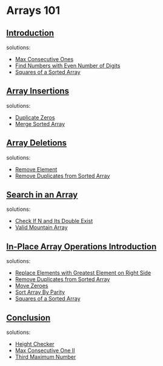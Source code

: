 # Arrays 101

## [Introduction](https://leetcode.com/explore/learn/card/fun-with-arrays/521/introduction/3221/)

solutions:

- [Max Consecutive Ones](problems/max_consecutive_ones.go)
- [Find Numbers with Even Number of Digits](problems/even_number_digits.go)
- [Squares of a Sorted Array](problems/squares_array.go)

## [Array Insertions](https://leetcode.com/explore/learn/card/fun-with-arrays/525/inserting-items-into-an-array/3244/)

solutions:

- [Duplicate Zeros](problems/duplicate_zeros.go)
- [Merge Sorted Array](problems/merge_sorted_array.go)

## [Array Deletions](https://leetcode.com/explore/learn/card/fun-with-arrays/526/deleting-items-from-an-array/3246/)

solutions:

- [Remove Element](problems/remove_elements.go)
- [Remove Duplicates from Sorted Array](problems/remove_duplicates.go)

## [Search in an Array](https://leetcode.com/explore/learn/card/fun-with-arrays/527/searching-for-items-in-an-array/3296/)

solutions:

- [Check If N and Its Double Exist](problems/check_exists.go)
- [Valid Mountain Array](problems/mountain_array.go)

## [In-Place Array Operations Introduction](https://leetcode.com/explore/learn/card/fun-with-arrays/511/in-place-operations/3257/)

solutions:

- [Replace Elements with Greatest Element on Right Side](problems/replace_right.go)
- [Remove Duplicates from Sorted Array](problems/remove_duplicates.go)
- [Move Zeroes](problems/move_zeros.go)
- [Sort Array By Parity](problems/sort_parity.go)
- [Squares of a Sorted Array](problems/squares_array.go)

## [Conclusion](https://leetcode.com/explore/learn/card/fun-with-arrays/523/conclusion/3220/)

solutions:

- [Height Checker](problems/height_checker.go)
- [Max Consecutive One II]()
- [Third Maximum Number](problems/third_max.go)
